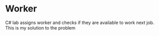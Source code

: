 # Worker
C# lab assigns worker and checks if they are available to work next job. This is my solution to the problem
